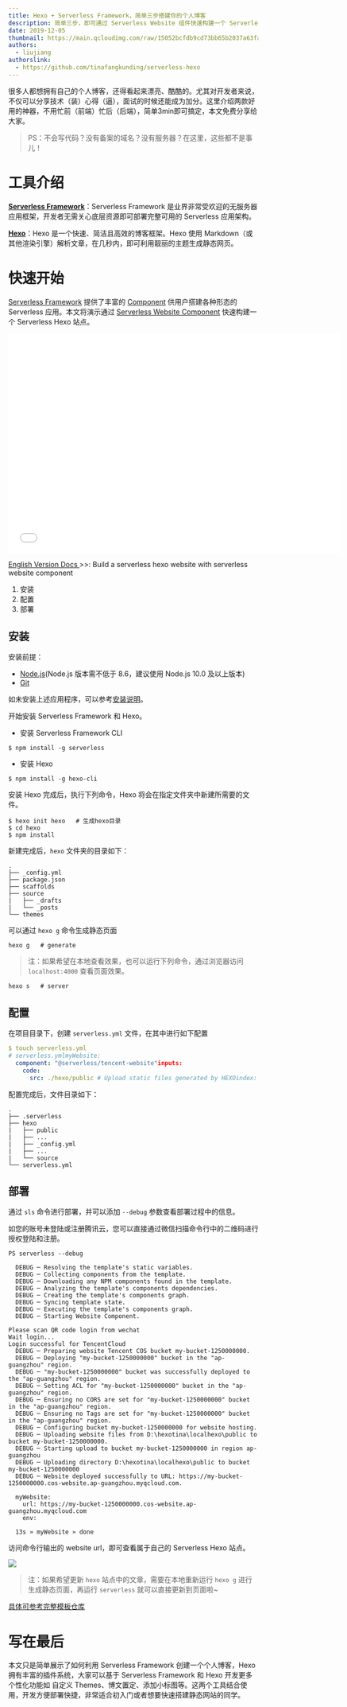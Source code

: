 ```yaml
---
title: Hexo + Serverless Framework，简单三步搭建你的个人博客
description: 简单三步，即可通过 Serverless Website 组件快速构建一个 Serverless Hexo 站点。
date: 2019-12-05
thumbnail: https://main.qcloudimg.com/raw/15052bcfdb9cd73bb65b2037a63fa412.png
authors:
  - liujiang
authorslink:
  - https://github.com/tinafangkunding/serverless-hexo
---
```


很多人都想拥有自己的个人博客，还得看起来漂亮、酷酷的。尤其对开发者来说，不仅可以分享技术（装）心得（逼），面试的时候还能成为加分。这里介绍两款好用的神器，不用忙前（前端）忙后（后端），简单3min即可搞定，本文免费分享给大家。

> PS：不会写代码？没有备案的域名？没有服务器？在这里，这些都不是事儿！

# 工具介绍
**[Serverless Framework](https://github.com/serverless/serverless)**：Serverless Framework 是业界非常受欢迎的无服务器应用框架，开发者无需关心底层资源即可部署完整可用的 Serverless 应用架构。

**[Hexo](https://hexo.io/zh-cn/)**：Hexo 是一个快速、简洁且高效的博客框架。Hexo 使用 Markdown（或其他渲染引擎）解析文章，在几秒内，即可利用靓丽的主题生成静态网页。

# 快速开始
 [Serverless Framework](https://github.com/serverless/serverless) 提供了丰富的 [Component](https://github.com/serverless/components) 供用户搭建各种形态的 Serverless 应用。本文将演示通过 [Serverless Website Component](https://github.com/serverless-components/tencent-website) 快速构建一个 Serverless Hexo 站点。
 
  <iframe width="670px" height="442px"  src="//player.bilibili.com/player.html?aid=78057816&cid=133519858&page=1" scrolling="no" border="0" frameborder="no" framespacing="0" allowfullscreen="true"> </iframe>

[English Version Docs ](https://github.com/tinafangkunding/serverless-hexo/blob/master/README_EN.md)>>: Build a serverless hexo website with serverless website component

1. 安装
2. 配置
3. 部署

## 安装
安装前提：
- [Node.js](https://nodejs.org/en/)(Node.js 版本需不低于 8.6，建议使用 Node.js 10.0 及以上版本)
- [Git](https://git-scm.com/)

如未安装上述应用程序，可以参考[安装说明](https://hexo.io/zh-cn/docs/)。

开始安装 Serverless Framework 和 Hexo。

- 安装 Serverless Framework CLI

```
$ npm install -g serverless
```

- 安装 Hexo

```
$ npm install -g hexo-cli
```

安装 Hexo 完成后，执行下列命令，Hexo 将会在指定文件夹中新建所需要的文件。

```
$ hexo init hexo   # 生成hexo目录
$ cd hexo
$ npm install
```

新建完成后，`hexo` 文件夹的目录如下：

```
.
├── _config.yml
├── package.json
├── scaffolds
├── source
|   ├── _drafts
|   └── _posts
└── themes
```

可以通过 `hexo g` 命令生成静态页面

```
hexo g   # generate
```

> 注：如果希望在本地查看效果，也可以运行下列命令，通过浏览器访问 `localhost:4000` 查看页面效果。

```
hexo s   # server
```

## 配置

在项目目录下，创建 `serverless.yml` 文件，在其中进行如下配置

```yaml
$ touch serverless.yml
# serverless.ymlmyWebsite:
  component: "@serverless/tencent-website"inputs:
    code:
      src: ./hexo/public # Upload static files generated by HEXOindex: index.htmlerror: index.htmlregion: ap-guangzhoubucketName: my-bucket
```

配置完成后，文件目录如下：

```
.
├── .serverless
├── hexo
|   ├── public
|   ├── ...
|   ├── _config.yml
|   ├── ...
|   └── source
└── serverless.yml
```

## 部署
通过 `sls` 命令进行部署，并可以添加 `--debug` 参数查看部署过程中的信息。

如您的账号未登陆或注册腾讯云，您可以直接通过微信扫描命令行中的二维码进行授权登陆和注册。

```
PS serverless --debug

  DEBUG ─ Resolving the template's static variables.
  DEBUG ─ Collecting components from the template.
  DEBUG ─ Downloading any NPM components found in the template.
  DEBUG ─ Analyzing the template's components dependencies.
  DEBUG ─ Creating the template's components graph.
  DEBUG ─ Syncing template state.
  DEBUG ─ Executing the template's components graph.
  DEBUG ─ Starting Website Component.

Please scan QR code login from wechat
Wait login...
Login successful for TencentCloud
  DEBUG ─ Preparing website Tencent COS bucket my-bucket-1250000000.
  DEBUG ─ Deploying "my-bucket-1250000000" bucket in the "ap-guangzhou" region.
  DEBUG ─ "my-bucket-1250000000" bucket was successfully deployed to the "ap-guangzhou" region.
  DEBUG ─ Setting ACL for "my-bucket-1250000000" bucket in the "ap-guangzhou" region.
  DEBUG ─ Ensuring no CORS are set for "my-bucket-1250000000" bucket in the "ap-guangzhou" region.
  DEBUG ─ Ensuring no Tags are set for "my-bucket-1250000000" bucket in the "ap-guangzhou" region.
  DEBUG ─ Configuring bucket my-bucket-1250000000 for website hosting.
  DEBUG ─ Uploading website files from D:\hexotina\localhexo\public to bucket my-bucket-1250000000.
  DEBUG ─ Starting upload to bucket my-bucket-1250000000 in region ap-guangzhou
  DEBUG ─ Uploading directory D:\hexotina\localhexo\public to bucket my-bucket-1250000000
  DEBUG ─ Website deployed successfully to URL: https://my-bucket-1250000000.cos-website.ap-guangzhou.myqcloud.com.

  myWebsite:
    url: https://my-bucket-1250000000.cos-website.ap-guangzhou.myqcloud.com
    env:

  13s » myWebsite » done
```

访问命令行输出的 website url，即可查看属于自己的 Serverless Hexo 站点。

![](https://main.qcloudimg.com/raw/168a86cf7747ce1cfa1dbb8b730d2f75.png)

> 注：如果希望更新 `hexo` 站点中的文章，需要在本地重新运行 `hexo g` 进行生成静态页面，再运行 `serverless` 就可以直接更新到页面啦~

[具体可参考完整模板仓库](https://github.com/tinafangkunding/serverless-hexo)

# 写在最后

本文只是简单展示了如何利用 Serverless Framework 创建一个个人博客，Hexo 拥有丰富的插件系统，大家可以基于 Serverless Framework 和 Hexo 开发更多个性化功能如 自定义 Themes、博文置定、添加小标图等。这两个工具结合使用，开发方便部署快捷，非常适合初入门或者想要快速搭建静态网站的同学。
